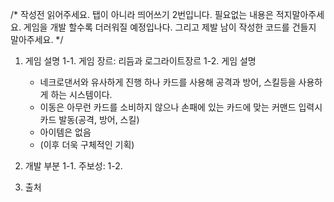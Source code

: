 /*
작성전 읽어주세요. 탭이 아니라 띄어쓰기 2번입니다.
필요없는 내용은 적지말아주세요. 게임을 개발 할수록 더러워질 예정입나다.
그리고 제발 남이 작성한 코드를 건들지 말아주세요.
*/


1. 게임 설명
  1-1. 게임 장르: 리듬과 로그라이트장르
  1-2. 게임 설명
    - 네크로댄서와 유사하게 진행 하나 카드를 사용해 공격과 방어, 스킬등을 사용하게 하는 시스템이다.
    - 이동은 아무런 카드를 소비하지 않으나 손패에 있는 카드에 맞는 커맨드 입력시 카드 발동(공격, 방어, 스킬)
    - 아이템은 없음
    - (이후 더욱 구체적인 기획)

2. 개발 부분
  1-1. 주보성: 
  1-2. 

3. 출처


